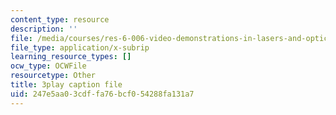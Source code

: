 ```yaml
---
content_type: resource
description: ''
file: /media/courses/res-6-006-video-demonstrations-in-lasers-and-optics-spring-2008/247e5aa03cdffa76bcf054288fa131a7_uKBaTKZa6c.srt
file_type: application/x-subrip
learning_resource_types: []
ocw_type: OCWFile
resourcetype: Other
title: 3play caption file
uid: 247e5aa0-3cdf-fa76-bcf0-54288fa131a7
---
```

